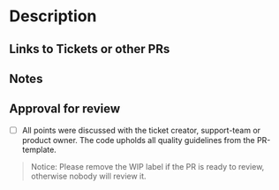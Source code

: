 # Description

<!--
  This is a template to add as many information as possible to the PR, to help reviewer and as a checklist for you. Points to remember are set in the comments, please read and keep them in mind:

    - Code should be self-explanatory and share your knowledge with others
    - Document code that is not self-explanatory
    - Think about bugs and keep security in mind
    - Leave the code cleaner than you found it. Remove unnecessary lines. Listen to the linter.
-->

## Links to Tickets or other PRs

<!--
Base links to copy
- https://github.com/dbildungsplattform/????/pull/????
- https://ticketsystem.dbildungscloud.de/browse/DBP-????

-->

## Notes

<!--
You may want to provide additional information:
    - Refernces
    - Rollout
    - Structure/Design
    - Repercussions
-->


## Approval for review

- [ ] All points were discussed with the ticket creator, support-team or product owner. The code upholds all quality guidelines from the PR-template.

> Notice: Please remove the WIP label if the PR is ready to review, otherwise nobody will review it.